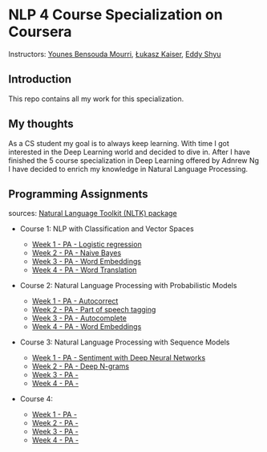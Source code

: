 # NLP 4 Course Specialization on Coursera

Instructors: [Younes Bensouda Mourri](https://www.coursera.org/instructor/ymourri), [Łukasz Kaiser](https://www.coursera.org/instructor/lukaszkaiser), [Eddy Shyu](https://www.coursera.org/instructor/eddy-shyu)

## Introduction

This repo contains all my work for this specialization. 

## My thoughts

As a CS student my goal is to always keep learning.
With time I got interested in the Deep Learning world and decided to dive in.
After I have finished the 5 course specialization in Deep Learning offered by Adnrew Ng I have decided to enrich my knowledge in Natural Language Processing.

## Programming Assignments

sources: [ Natural Language Toolkit (NLTK) package](http://www.nltk.org/)

- Course 1: NLP with Classification and Vector Spaces

  - [Week 1 - PA - Logistic regression](https://github.com/MaykaS/NLP/blob/main/NLP%20with%20Classification%20and%20Vector%20Spaces/Logistic%20Regression.ipynb)
  - [Week 2 - PA - Naive Bayes](https://github.com/MaykaS/NLP/blob/main/NLP%20with%20Classification%20and%20Vector%20Spaces/Naive%20Bayes.ipynb)
  - [Week 3 - PA - Word Embeddings](https://github.com/MaykaS/NLP/blob/main/NLP%20with%20Classification%20and%20Vector%20Spaces/Word%20Embeddings.ipynb)
  - [Week 4 - PA - Word Translation](https://github.com/MaykaS/NLP/blob/main/NLP%20with%20Classification%20and%20Vector%20Spaces/Word%20Translation.ipynb)


- Course 2: Natural Language Processing with Probabilistic Models

  - [Week 1 - PA - Autocorrect](https://github.com/MaykaS/NLP/blob/main/Natural%20Language%20Processing%20with%20Probabilistic%20Models/Autocorrect.ipynb)
  - [Week 2 - PA - Part of speech tagging](https://github.com/MaykaS/NLP/blob/main/Natural%20Language%20Processing%20with%20Probabilistic%20Models/Part%20of%20Speech%20Tagging.ipynb)
  - [Week 3 - PA - Autocomplete](https://github.com/MaykaS/NLP/blob/main/Natural%20Language%20Processing%20with%20Probabilistic%20Models/Autocomplete.ipynb)
  - [Week 4 - PA - Word Embeddings](https://github.com/MaykaS/NLP/blob/main/Natural%20Language%20Processing%20with%20Probabilistic%20Models/Word%20Embeddings%20(2).ipynb)


- Course 3: Natural Language Processing with Sequence Models

  - [Week 1 - PA - Sentiment with Deep Neural Networks](https://github.com/MaykaS/NLP/blob/main/Natural%20Language%20Processing%20with%20Sequence%20Models/Sentiment%20with%20Deep%20Neural%20Networks.ipynb)
  - [Week 2 - PA - Deep N-grams](https://github.com/MaykaS/NLP/blob/main/Natural%20Language%20Processing%20with%20Sequence%20Models/Deep%20N-grams.ipynb)
  - [Week 3 - PA - ]()
  - [Week 4 - PA - ]()


- Course 4: 

  - [Week 1 - PA - ]()
  - [Week 2 - PA - ]()
  - [Week 3 - PA - ]()
  - [Week 4 - PA - ]()

